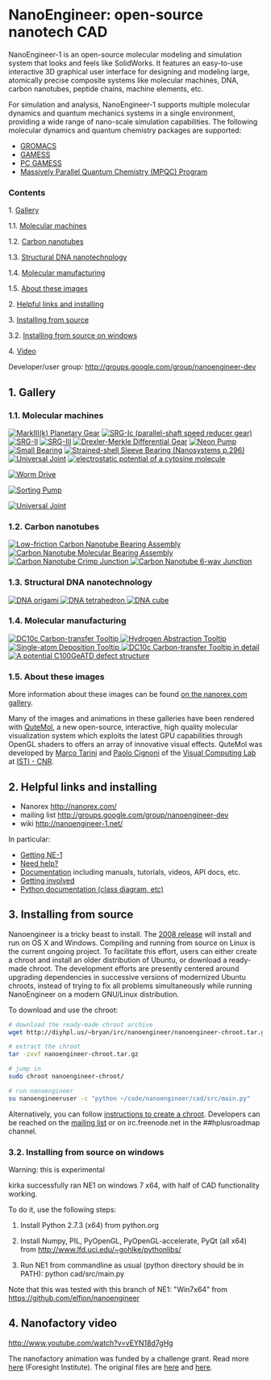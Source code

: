 NanoEngineer: open-source nanotech CAD
==============================

NanoEngineer-1 is an open-source molecular modeling and simulation system that looks and feels like SolidWorks. It features an easy-to-use interactive 3D graphical user interface for designing and modeling large, atomically precise composite systems like molecular machines, DNA, carbon nanotubes, peptide chains, machine elements, etc.

For simulation and analysis, NanoEngineer-1 supports multiple molecular dynamics and quantum mechanics systems in a single environment, providing a wide range of nano-scale simulation capabilities. The following molecular dynamics and quantum chemistry packages are supported:

 * [GROMACS](http://www.gromacs.org/gromacs/features/feature-summary.html)
 * [GAMESS](http://www.msg.ameslab.gov/GAMESS/)
 * [PC GAMESS](http://classic.chem.msu.su/gran/gamess/)
 * [Massively Parallel Quantum Chemistry (MPQC) Program](http://www.mpqc.org/)

### Contents

1\.    [Gallery](#gallery)

1.1\.    [Molecular machines](#molecularmachines)

1.2\.    [Carbon nanotubes](#carbonnanotubes)

1.3\.    [Structural DNA nanotechnology](#dnananotech)

1.4\.    [Molecular manufacturing](#molecularmanufacturing)

1.5\.    [About these images](#abouttheseimages)

2\.    [Helpful links and installing](#helpfullinks)

3\.    [Installing from source](#installing)

3.2\.  [Installing from source on windows](#installing_windows)

4\.    [Video](#video)

Developer/user group: http://groups.google.com/group/nanoengineer-dev

<a name="gallery" />

1\. Gallery
------------

<a name="molecularmachines" />

### 1.1\. Molecular machines

<a href="http://nanoengineer-1.com/content/index.php?option=com_content&task=view&id=52&Itemid=62"><img title="MarkIII(k) Planetary Gear" src="http://nanoengineer-1.com/content/images/stories/gallery/assemblies/gears/mark-iiik/a8/a8_qm_animation5.gif" /></a>
<a href="http://nanoengineer-1.com/content/index.php?option=com_content&task=view&id=46&Itemid=56"><img title="SRG-Ic (parallel-shaft speed reducer gear)" src="http://nanoengineer-1.com/content/images/stories/gallery/assemblies/gears/srg-i/a8/a8_qm_animation5.gif" /></a>
<a href="http://nanoengineer-1.com/content/index.php?option=com_content&task=view&id=51&Itemid=61"><img title="SRG-II" src="http://nanoengineer-1.com/content/images/stories/gallery/assemblies/gears/srg-ii/a8/a8_pov_small_animation2.gif" /></a>
<a href="http://nanoengineer-1.com/content/index.php?option=com_content&task=view&id=42&Itemid=52"><img title="SRG-III" src="http://nanoengineer-1.com/content/images/stories/gallery/assemblies/gears/srg-iii/a8/a8_pov_animation2.gif" /></a>
<a href="http://nanoengineer-1.com/content/index.php?option=com_content&task=view&id=44&Itemid=54"><img title="Drexler-Merkle Differential Gear" src="http://nanoengineer-1.com/content/images/stories/gallery/assemblies/gears/diff%20gear/a8/a8_pov_animation2.gif" /></a>
<a href="http://nanoengineer-1.com/content/index.php?option=com_content&task=view&id=45&Itemid=55"><img title="Neon Pump" src="http://nanoengineer-1.com/content/images/stories/gallery/assemblies/pumps/neon%20pump/a8_qm_neonpump1.gif" /></a>
<a href="http://nanoengineer-1.com/content/index.php?option=com_content&task=view&id=47&Itemid=57"><img title="Small Bearing" src="http://nanoengineer-1.com/content/images/stories/gallery/assemblies/bearings/small%20bearing/a8/pov_animation2.gif" /></a>
<a href="http://nanoengineer-1.com/content/index.php?option=com_content&task=view&id=48&Itemid=58"><img title="Strained-shell Sleeve Bearing (Nanosystems p.296)" src="http://nanoengineer-1.com/content/images/stories/gallery/assemblies/bearings/large%20bearing/a8/pov_animation1.gif" /></a>
<a href="http://nanoengineer-1.com/content/index.php?option=com_content&task=view&id=41&Itemid=51"><img title="Universal Joint" src="http://nanoengineer-1.com/content/images/stories/gallery/assemblies/couplings/universal%20joint/a8/a8_animation3.gif" /></a>
<a href="http://nanoengineer-1.com/content/index.php?option=com_content&task=view&id=43&Itemid=53"><img title="electrostatic potential of a cytosine molecule" src="http://nanoengineer-1.com/content/images/stories/gallery/assemblies/bearings/small%20bearing/a8/esp/esp_ne1_animations/smallbearing_cpk_esp7.gif" /></a>

<a href="http://www.nanoengineer-1.net/mediawiki/index.php?title=Worm_Drive"><img title="Worm Drive" src="http://www.nanoengineer-1.net/mediawiki/images/5/54/WormGearAnimation1.gif" /></a>

<a href="http://www.nanoengineer-1.net/mediawiki/index.php?title=Sorting_Pump"><img title="Sorting Pump" src="http://www.nanoengineer-1.net/mediawiki/images/1/10/SortingPump1.png" /></a>

<a href="http://www.nanoengineer-1.net/mediawiki/index.php?title=Universal_Joint"><img title="Universal Joint" src="http://www.nanoengineer-1.net/mediawiki/images/3/3c/A8_ujoint_motors2.png" /></a>

<a name="carbonnanotubes" />

### 1.2\. Carbon nanotubes

<a href="http://nanoengineer-1.com/content/index.php?option=com_content&task=view&id=38&Itemid=48">
<img title="Low-friction Carbon Nanotube Bearing Assembly" src="http://nanoengineer-1.com/content/images/stories/gallery/cnt/ringrod_16mer_1.png" />
<img title="Carbon Nanotube Molecular Bearing Assembly" src="http://nanoengineer-1.com/content/images/stories/gallery/cnt/14x22dwcntsimspinwheelcut_2.png" />
<img title="Carbon Nanotube Crimp Junction" src="http://nanoengineer-1.com/content/images/stories/gallery/cnt/cnt_crimpjunc1.png" />
<img title="Carbon Nanotube 6-way Junction" src="http://nanoengineer-1.com/content/images/stories/gallery/cnt/nanotube_octahedron_si_hinges1.png" />
</a>

<a name="dnananotech" />

### 1.3\. Structural DNA nanotechnology

<a href="http://nanoengineer-1.com/content/index.php?option=com_content&task=view&id=37&Itemid=47">
<img title="DNA origami" src="http://nanoengineer-1.com/content/images/stories/gallery/sdn/dna_origami3_256.png" />
<img title="DNA tetrahedron" src="http://nanoengineer-1.com/content/images/stories/gallery/sdn/dna_tetrahedron1_256.png" />
<img title="DNA cube" src="http://nanoengineer-1.com/content/images/stories/gallery/sdn/dna_cube7.png" />
</a>

<a name="molecularmanufacturing" />

### 1.4\. Molecular manufacturing

<a href="http://nanoengineer-1.com/content/index.php?option=com_content&task=view&id=39&Itemid=49">
<img title="DC10c Carbon-transfer Tooltip" src="http://nanoengineer-1.com/content/images/stories/gallery/manufacturing/dc10c_holder1.png" />
<img title="Hydrogen Abstraction Tooltip" src="http://nanoengineer-1.com/content/images/stories/gallery/manufacturing/abstracter_1.png" />
<img title="Single-atom Deposition Tooltip" src="http://nanoengineer-1.com/content/images/stories/gallery/manufacturing/singleatom_assembly1.png" />
<img title="DC10c Carbon-transfer Tooltip in detail" src="http://nanoengineer-1.com/content/images/stories/gallery/manufacturing/dc10c_1.png" />
<img title="A potential C100GeATD defect structure" src="http://nanoengineer-1.com/content/images/stories/gallery/manufacturing/c100geatd.png" />
</a>

<a name="abouttheseimages" />

### 1.5\. About these images

More information about these images can be found [on the nanorex.com gallery](http://nanoengineer-1.com/content/index.php?option=com_content&task=view&id=36&Itemid=46).

Many of the images and animations in these galleries have been rendered with [QuteMol](http://qutemol.sourceforge.net/), a new open-source, interactive, high quality molecular visualization system which exploits the latest GPU capabilities through OpenGL shaders to offers an array of innovative visual effects. QuteMol was developed by [Marco Tarini](http://vcg.isti.cnr.it/~tarini) and [Paolo Cignoni](http://vcg.isti.cnr.it/~cignoni) of the [Visual Computing Lab](http://vcg.isti.cnr.it/) at [ISTI - CNR](http://www.isti.cnr.it/).

<a name="helpfullinks" />

2\. Helpful links and installing
------------

 * Nanorex http://nanorex.com/
 * mailing list http://groups.google.com/group/nanoengineer-dev
 * wiki http://nanoengineer-1.net/

In particular:

 * [Getting NE-1](http://www.nanoengineer-1.net/mediawiki/index.php?title=Get_NanoEngineer-1)
 * [Need help?](http://www.nanoengineer-1.net/mediawiki/index.php?title=Help)
 * [Documentation](http://www.nanoengineer-1.net/mediawiki/index.php?title=Category:Documentation) including manuals, tutorials, videos, API docs, etc.
 * [Getting involved](http://www.nanoengineer-1.net/mediawiki/index.php?title=Category:Contribute)
 * [Python documentation (class diagram, etc)](http://www.nanoengineer-1.com/snapshots/NE1_Documentation/)

<a name="installing" />

3\. Installing from source
------------

Nanoengineer is a tricky beast to install. The [2008 release](http://www.nanoengineer-1.net/mediawiki/index.php?title=Get_NanoEngineer-1) will install and run on OS X and Windows. Compiling and running from source on Linux is the current ongoing project. To facilitate this effort, users can either create a chroot and install an older distribution of Ubuntu, or download a ready-made chroot. The development efforts are presently centered around upgrading dependencies in successive versions of modernized Ubuntu chroots, instead of trying to fix all problems simultaneously while running NanoEngineer on a modern GNU/Linux distribution.

To download and use the chroot:

```bash
# download the ready-made chroot archive
wget http://diyhpl.us/~bryan/irc/nanoengineer/nanoengineer-chroot.tar.gz

# extract the chroot
tar -zxvf nanoengineer-chroot.tar.gz

# jump in
sudo chroot nanoengineer-chroot/

# run nanoengineer
su nanoengineeruser -c "python ~/code/nanoengineer/cad/src/main.py"
```

Alternatively, you can follow [instructions to create a chroot](http://diyhpl.us/~bryan/irc/nanoengineer/nanoengineer-chroot-debootstrap). Developers can be reached on the [mailing list](http://groups.google.com/group/nanoengineer-dev) or on irc.freenode.net in the ##hplusroadmap channel.

<a name="installing_windows" />

### 3.2\. Installing from source on windows

Warning: this is experimental

kirka successfully ran NE1 on windows 7 x64, with half of CAD functionality working.

To do it, use the following steps:

1. Install Python 2.7.3 (x64) from python.org

2. Install Numpy, PIL, PyOpenGL, PyOpenGL-accelerate, PyQt (all x64) from http://www.lfd.uci.edu/~gohlke/pythonlibs/

3. Run NE1 from commandline as usual (python directory should be in PATH): python cad/src/main.py

Note that this was tested with this branch of NE1: "Win7x64" from https://github.com/elfion/nanoengineer

<a name="video" />

4\. Nanofactory video
------------

http://www.youtube.com/watch?v=vEYN18d7gHg

The nanofactory animation was funded by a challenge grant. Read more [here](http://www.foresight.org/animation_challenge/index.html) (Foresight Institute). The original files are [here](http://www.foresight.org/nanofactory.mov) and [here](http://www.foresight.org/animation_challenge/nanofactory_360x240copyright_sor3.mov).
